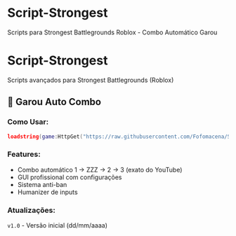 # Script-Strongest
Scripts para Strongest Battlegrounds Roblox - Combo Automático Garou
# Script-Strongest

Scripts avançados para Strongest Battlegrounds (Roblox)

## 🐺 Garou Auto Combo

### Como Usar:
```lua
loadstring(game:HttpGet("https://raw.githubusercontent.com/Fofomacena/Script-Strongest/main/GarouCombo.lua", true))()
```

### Features:
- Combo automático 1 → ZZZ → 2 → 3 (exato do YouTube)
- GUI profissional com configurações
- Sistema anti-ban
- Humanizer de inputs

### Atualizações:
`v1.0` - Versão inicial (dd/mm/aaaa)
